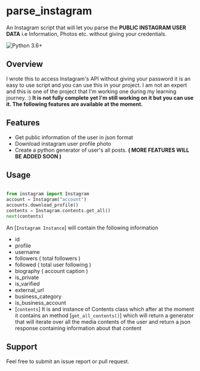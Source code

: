 # parse_instagram

An Instagram script that will let you parse the **PUBLIC INSTAGRAM USER DATA** i.e Information, Photos etc. without giving your credentials.

![Python 3.6+](https://img.shields.io/badge/Python-3.6+-3776ab.svg?maxAge=2592000)

## Overview

I wrote this to access Instagram's API without giving your password it is an easy to use script and you can use this in your project.
I am not an expert and this is one of the project that I'm working one during my learning journey. :) 
**It is not fully complete yet I'm still working on it but you can use it. The following features are available at the moment.**


## Features
- Get public information of the user in json format 
- Download instagram user profile photo 
- Create a python generator of user's all posts.
**( MORE FEATURES WILL BE ADDED SOON )**


## Usage

```python

from instagram import Instagram
account = Instagram("account")
accounts.download_profile()
contents = Instagram.contents.get_all()
next(contents)

```
An [``Instagram Instance``] will contain the following information
- id 
- profile
- username
- followers ( total followers )
- followed ( total user following )
- biography ( account caption )
- is_private 
- is_varified  
- external_url
- business_category
- is_business_account
- [``contents``]
  It is and instance of Contents class which after at the moment it contains an method [``get_all_contents()``] which will return a generator that will iterate over all the media contents of the user and return a json response containing information about that content 


## Support

Feel free to submit an issue report or pull request.
